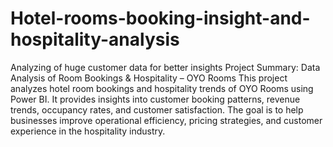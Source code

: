 # Hotel-rooms-booking-insight-and-hospitality-analysis
Analyzing of huge customer data for better insights
Project Summary: Data Analysis of Room Bookings & Hospitality – OYO Rooms
This project analyzes hotel room bookings and hospitality trends of OYO Rooms using Power BI. It provides insights into customer booking patterns, revenue trends, occupancy rates, and customer satisfaction. The goal is to help businesses improve operational efficiency, pricing strategies, and customer experience in the hospitality industry.
